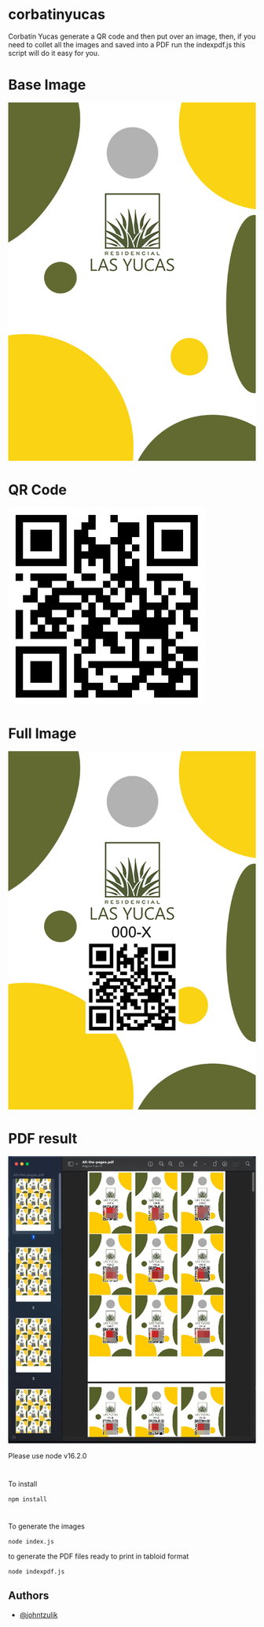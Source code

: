 # corbatinyucas

Corbatin Yucas generate a QR code and then put over an image,
then, if you need to collet all the images and saved into a PDF run the indexpdf.js
this script will do it easy for you.


# Base Image
![base-image](https://raw.githubusercontent.com/johntzulik/corbatinyucas/master/assets/las-Yucas-corbatin-9x13.jpg)

# QR Code
![QR-code](https://raw.githubusercontent.com/johntzulik/corbatinyucas/master/assets/000-X.png)

# Full Image
![full-images](https://raw.githubusercontent.com/johntzulik/corbatinyucas/master/assets/000-X.jpg)

# PDF result
![PDF-result](https://raw.githubusercontent.com/johntzulik/corbatinyucas/master/assets/image-2023-03-09-28mjs-All-the-pages.jpg)


Please use node v16.2.0
#

To install
```
npm install
```

#
To generate the images
```
node index.js
```
to generate the PDF files ready to print in tabloid format
```
node indexpdf.js
```
## Authors

- [@johntzulik](https://github.com/johntzulik)

